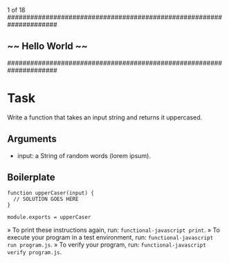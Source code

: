 1 of 18
#####################################################################
##                 			~~  Hello World  ~~        			           ##
#####################################################################

# Task

Write a function that takes an input string and returns it uppercased.

## Arguments

  * input: a String of random words (lorem ipsum).

## Boilerplate

    function upperCaser(input) {
      // SOLUTION GOES HERE
    }
    
    module.exports = upperCaser



 » To print these instructions again, run: `functional-javascript print`.
 » To execute your program in a test environment, run:
   `functional-javascript run program.js`.
 » To verify your program, run: `functional-javascript verify program.js`.